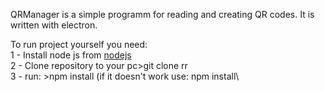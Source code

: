   QRManager is a simple programm for reading and creating QR codes. It is written with electron.
  
  To run project yourself you need:\
  1 - Install node js from [nodejs](https://nodejs.org/en)\
  2 - Clone repository to your pc>git clone rr\
  3 - run: >npm install (if it doesn't work use: npm install\
    
